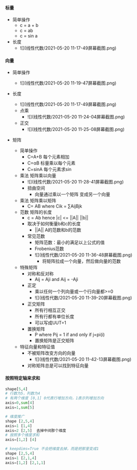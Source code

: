 #### 标量

* 简单操作
  * c = a + b
  * c = ab
  * c = sin a
* 长度
  * ![](线性代数/2021-05-20 11-17-49屏幕截图.png)

#### 向量

* 简单操作
  * ![](线性代数/2021-05-20 11-19-47屏幕截图.png)
* 长度
  * ![](线性代数/2021-05-20 11-17-49屏幕截图.png)
  * 点乘 
    * ![](线性代数/2021-05-20 11-24-04屏幕截图.png)
  * 正交
    * ![](线性代数/2021-05-20 11-25-08屏幕截图.png)

* 矩阵
  * 简单操作
    * C=A+B  每个元素相加
    * C=αB     标量乘以每个元素
    * C=sinA  每个元素求sin
  * 乘法 矩阵乘以向量
    * ![](线性代数/2021-05-20 11-28-41屏幕截图.png)
    * 扭曲空间
      * 向量通过乘以一个矩阵 变成另一个向量
  * 乘法 矩阵乘以矩阵
    * C= AB where Cik = ∑AijBjk
  * 范数 矩阵的长度
    * c = Ab hence |c| <= ||A|| ||b||
    * 取决于如何衡量b和c的长度
      * ||A|| A的范数和b的范数
    * 常见范数
      * 矩阵范数：最小的满足以上公式的值
      * Frobenius范数
      * ![](线性代数/2021-05-20 11-36-48屏幕截图.png)
        * 将矩阵拉成一个向量，然后做向量的范数
  * 特殊矩阵
    * 对称和反对称
      * Aij = Aji and Aij = -Aji
    * 正定
      * 乘以任何一个列向量或一个行向量都>=0
      * ![](线性代数/2021-05-20 11-39-20屏幕截图.png)
    * 正交矩阵
      * 所有行相互正交
      * 所有行都有单位长度
      * 可以写成UUT=1
    * 置换矩阵
      * P where Pij = 1 if and only if j=pi(i)
      * 置换矩阵是正交矩阵
  * 特征向量和特征值
    * 不被矩阵改变方向的向量
      * ![](线性代数/2021-05-20 11-42-13屏幕截图.png)
    * 对称矩阵总是可以找到特征向量

#### 按照特定轴来求和

```python
shape[5,4]
# 行数为5，列数为4
# 有两个维度 [0,1] 0代表行增加方向，1表示列增加方向 
axis=0,sum[4]
axis=1,sum[5]

# 维度推广
shape [2,5,4]
axis=1 [1,4]
axis=2 [2,5]  去掉中间那个维度
# 按照多个维度求和
axis=[1,2] [4]

# keepdims=True 不会把维度去掉，而是把那里变成1
shape [2,5,4]
axis=1 [2,1,4]
axis=[1,2] [2,1,1]
```

